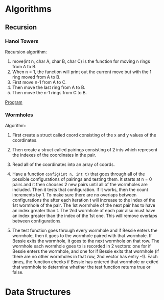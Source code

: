 # Algorithms
## Recursion
### Hanoi Towers

Recursion algorithm:

1. move(int n, char A, char B, char C) is the function for moving n rings from A to B.
2. When n = 1, the function will print out the current move but with the 1 ring moved from A to B.
3. First move n-1 from A to C.
4. Then move the last ring from A to B.
5. Then move the n-1 rings from C to B.

[Program](hanoitower.cpp)

### Wormholes

Algorithm:

1. First create a struct called coord consisting of the x and y values of the coordinates.

2. Then create a struct called pairings consisting of 2 ints which represent the indexes of the coordinates in the pair.

3. Read all of the coordinates into an array of coords.

4. Have a function `config(int n, int t)` that goes through all of the possible configurations of pairings and testing them. It starts at n = 0 pairs and it then chooses 2 new pairs until all of the wormholes are included. Then it tests that configuration. If it works, then the count increments by 1. To make sure there are no overlaps between configurations the after each iteration t will increase to the index of the 1st wormhole of the pair. The 1st wormhole of the next pair has to have an index greater than t. The 2nd wormhole of each pair also must have an index greater than the index of the 1st one. This will remove overlaps between configurations.

5. The test function goes through every wormhole and if Bessie enters the wormhole, then it goes to the wormhole paired with that wormhole. If Bessie exits the wormhole, it goes to the next wormhole on that row. The wormhole each wormhole goes to is recorded in 2 vectors: one for if Bessie enters the wormhole, and one for if Bessie exits that wormhole (if there are no other wormholes in that row, 2nd vector has entry -1). Each times, the function checks if Bessie has entered that wormhole or exited that wormhole to determine whether the test function returns true or false.

# Data Structures
